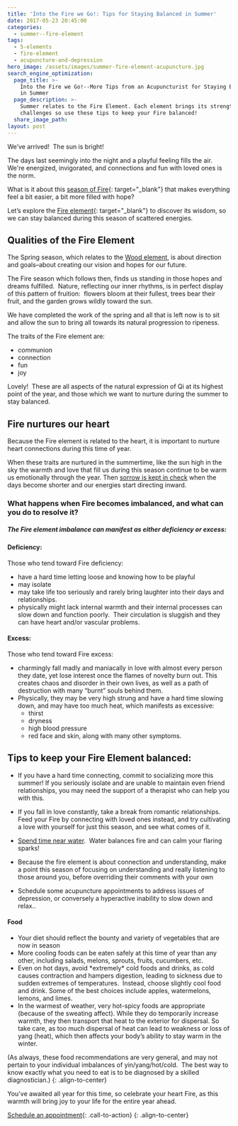 ```yaml
---
title: 'Into the Fire we Go!: Tips for Staying Balanced in Summer'
date: 2017-05-23 20:45:00
categories:
  - summer--fire-element
tags:
  - 5-elements
  - fire-element
  - acupuncture-and-depression
hero_image: /assets/images/summer-fire-element-acupuncture.jpg
search_engine_optimization:
  page_title: >-
    Into the Fire we Go!--More Tips from an Acupuncturist for Staying Balanced
    in Summer
  page_description: >-
    Summer relates to the Fire Element. Each element brings its strengths and
    challenges so use these tips to keep your Fire balanced!
  share_image_path:
layout: post
---
```


We’ve arrived!&nbsp; The sun is bright!&nbsp;

The days last seemingly into the night and a playful feeling fills the air. We're energized, invigorated, and connections and fun with loved ones is the norm.

What is it about this [season of Fire](/2017/07/07/summer-fire-element-video-are-you-stuck-in-or-cant-get-into-your-own-fire-element/){: target="_blank"} that makes everything feel a bit easier, a bit more filled with hope?&nbsp;

Let’s explore the [Fire element](/2017/06/19/out-of-the-wood-and-into-the-fire-more-tips-for-keeping-your-fire-element-balanced-this-summer/){: target="_blank"} to discover its wisdom, so we can stay balanced during this season of scattered energies.

## Qualities of the Fire Element

The Spring season, which relates to the [Wood element](http://www.wisdomwaysacupuncture.com/2018/03/09/ready-set-wood-season-what-acupuncture-theory-has-to-say-about-spring/), is about direction and goals–about creating our vision and hopes for our future.

The Fire season which follows then, finds us standing in those hopes and dreams fulfilled.&nbsp; Nature, reflecting our inner rhythms, is in perfect display of this pattern of fruition:&nbsp; flowers bloom at their fullest, trees bear their fruit, and the garden grows wildly toward the sun.&nbsp;

We have completed the work of the spring and all that is left now is to sit and allow the sun to bring all towards its natural progression to ripeness.

The traits of the Fire element are:

* communion
* connection
* fun
* joy

Lovely!&nbsp; These are all aspects of the natural expression of Qi at its highest point of the year, and those which we want to nurture during the summer to stay balanced.

## Fire nurtures our heart

Because the Fire element is related to the heart, it is important to nurture heart connections during this time of year.

When these traits are nurtured in the summertime, like the sun high in the sky the warmth and love that fill us during this season continue to be warm us emotionally through the year. Then [sorrow is kept in check](/2014/08/15/the-fire-element-robin-williams-and-suicidedepression/) when the days become shorter and our energies start directing inward.&nbsp;

### What happens when Fire becomes imbalanced, and what can you do to resolve it?&nbsp;

##### The Fire element imbalance can manifest as either deficiency or excess:

#### Deficiency:

Those who tend toward Fire deficiency:

* have a hard time letting loose and knowing how to be playful
* may isolate
* may take life too seriously and rarely bring laughter into their days and relationships.
* physically might lack internal warmth and their internal processes can slow down and function poorly.&nbsp; Their circulation is sluggish and they can have heart and/or vascular problems.

#### Excess:

Those who tend toward Fire excess:

* charmingly fall madly and maniacally in love with almost every person they date, yet lose interest once the flames of novelty burn out. This creates chaos and disorder in their own lives, as well as a path of destruction with many “burnt” souls behind them.&nbsp;
* Physically, they may be very high strung and have a hard time slowing down, and may have too much heat, which manifests as excessive:
  * thirst
  * dryness
  * high blood pressure
  * red face and skin, along with many other symptoms.

## Tips to keep your Fire Element balanced:

* If you have a hard time connecting, commit to socializing more this summer! If you seriously isolate and are unable to maintain even friend relationships, you may need the support of a therapist who can help you with this.

* If you fall in love constantly, take a break from romantic relationships.&nbsp; Feed your Fire by connecting with loved ones instead, and try cultivating a love with yourself for just this season, and see what comes of it.

* [Spend time near water](/2010/12/07/spend-time-near-water-to-keep-yourself-balanced-during-dry-winters/).&nbsp; Water balances fire and can calm your flaring sparks!

* Because the fire element is about connection and understanding, make a point this season of focusing on understanding and really listening to those around you, before overriding their comments with your own
* Schedule some acupuncture appointments to address issues of depression, or conversely a hyperactive inability to slow down and relax..

#### Food

* Your diet should reflect the bounty and variety of vegetables that are now in season
* More cooling foods can be eaten safely at this time of year than any other, including salads, melons, sprouts, fruits, cucumbers, etc.
* Even on hot days, avoid \*extremely\* cold foods and drinks, as cold causes contraction and hampers digestion, leading to sickness due to sudden extremes of temperatures.&nbsp; Instead, choose slightly cool food and drink. Some of the best choices include apples, watermelons, lemons, and limes.
* In the warmest of weather, very hot-spicy foods are appropriate (because of the sweating affect). While they do temporarily increase warmth, they then transport that heat to the exterior for dispersal. So take care, as too much dispersal of heat can lead to weakness or loss of yang (heat), which then affects your body’s ability to stay warm in the winter.

(As always, these food recommendations are very general, and may not pertain to your individual imbalances of yin/yang/hot/cold.&nbsp; The best way to know exactly what you need to eat is to be diagnosed by a skilled diagnostician.)
{: .align-to-center}

You've awaited all year for this time, so celebrate your heart Fire, as this warmth will bring joy to your life for the entire year ahead.&nbsp;

[Schedule an appointment](/make-an-appointment/){: .call-to-action}
{: .align-to-center}
